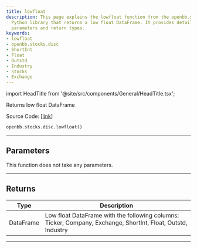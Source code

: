 ```yaml
---
title: lowfloat
description: This page explains the lowfloat function from the openbb.stocks.disc
  Python library that returns a low float DataFrame. It provides details of the input
  parameters and return types.
keywords:
- lowfloat
- openbb.stocks.disc
- ShortInt
- Float
- Outstd
- Industry
- Stocks
- Exchange
---
```


import HeadTitle from '@site/src/components/General/HeadTitle.tsx';

<HeadTitle title="stocks.disc.lowfloat - Reference | OpenBB SDK Docs" />

Returns low float DataFrame

Source Code: [[link](https://github.com/OpenBB-finance/OpenBBTerminal/tree/main/openbb_terminal/stocks/discovery/shortinterest_model.py#L15)]

```python
openbb.stocks.disc.lowfloat()
```

---

## Parameters

This function does not take any parameters.

---

## Returns

| Type | Description |
| ---- | ----------- |
| DataFrame | Low float DataFrame with the following columns:<br/>Ticker, Company, Exchange, ShortInt, Float, Outstd, Industry |
---
